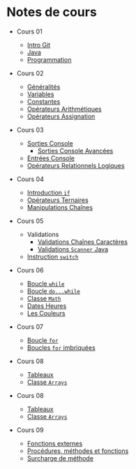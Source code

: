 # Notes de cours

* Cours 01
  * [Intro Git](./Cours%2001/IntroGit.md)
  * [Java](./Cours%2001/Java.md)
  * [Programmation](./Cours%2001/Programmation.md)

* Cours 02
  * [Généralités](./Cours%2002/1.Généralités.md)
  * [Variables](./Cours%2002/2.Variables.md)
  * [Constantes](./Cours%2002/3.Constantes.md)
  * [Opérateurs Arithmétiques](./Cours%2002/4.OpérateursArithmétiques.md)
  * [Opérateurs Assignation](./Cours%2002/5.OpérateursAssignation.md)

* Cours 03
  * [Sorties Console](./Cours%2003/1.SortiesConsole.md)
    * [Sorties Console Avancées](./Cours%2003/1.2.SortiesConsoleAvancees.md)
  * [Entrées Console](./Cours%2003/2.EntreesConsole.md)
  * [Opérateurs Relationnels Logiques](./Cours%2003/3.OpérateursRelationnelsLogiques.md)

* Cours 04
  * [Introduction `if`](./Cours%2004/4.1-IntroductionSI.md)
  * [Opérateurs Ternaires](./Cours%2004/4.2-OpérateursTernaires.md)
  * [Manipulations Chaînes](./Cours%2004/4.3-ManipulationsChaînes.md)

* Cours 05
  * Validations
    * [Validations Chaînes Caractères](./Cours%2005/5.1.1-ValidationsChaînesCaractères.md)
    * [Validations `Scanner` Java](./Cours%2005/5.1.2-ValidationsScannerJava.md)
  * [Instruction `switch`](./Cours%2005/5.2-InstructionSwitch.md)

* Cours 06
  * [Boucle `while`](./Cours%2006/6.1-BoucleWhile.md)
  * [Boucle `do...while`](./Cours%2006/6.2-BoucleDoWhile.md)
  * [Classe `Math`](./Cours%2006/6.3-ClasseMath.md)
  * [Dates Heures](./Cours%2006/6.4-DatesHeures.md)
  * [Les Couleurs](./Cours%2006/6.5-LesCouleurs.md)

* Cours 07
  * [Boucle `for`](./Cours%2007/7.1-BoucleFor.md)
  * [Boucles `for` imbriquées](./Cours%2007/7.2-BouclesForImbriquées.md)

* Cours 08
  * [Tableaux](./Cours%2008/8.1-Tableaux.md)
  * [Classe `Arrays`](./Cours%2008/8.2-ClasseArrays.md)

* Cours 08
  * [Tableaux](./Cours%2008/8.1-Tableaux.md)
  * [Classe `Arrays`](./Cours%2008/8.2-ClasseArrays.md)

* Cours 09
  * [Fonctions externes](./Cours%2009/9.1-FonctionsExternes.md)
  * [Procédures, méthodes et fonctions](./Cours%2009/9.2-ProcéduresMéthodesEtFonctions.md)
  * [Surcharge de méthode](./Cours%2009/9.3-SurchargeDeMethode.md)
  